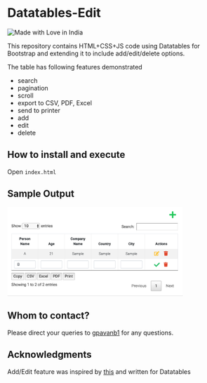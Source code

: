 # Datatables-Edit

![Made with Love in India](https://madewithlove.org.in/badge.svg)

This repository contains HTML+CSS+JS code
using Datatables for Bootstrap and extending
it to include add/edit/delete options.

The table has following features demonstrated
* search
* pagination
* scroll
* export to CSV, PDF, Excel
* send to printer
* add
* edit
* delete

## How to install and execute
Open `index.html`

## Sample Output

<img src="images/sample.png" width="400">

## Whom to contact?

Please direct your queries to [gpavanb1](http://github.com/gpavanb1)
for any questions.

## Acknowledgments
Add/Edit feature was inspired by [this](https://www.tutorialrepublic.com/snippets/preview.php?file=table-with-add-and-delete-row-feature&topic=bootstrap) and written for Datatables
